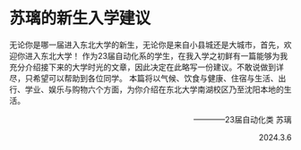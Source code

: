 # 苏璃的新生入学建议
无论你是哪一届进入东北大学的新生，无论你是来自小县城还是大城市，首先，欢迎你进入东北大学！
作为23届自动化系的学生，在我入学之初鲜有一篇能够为我充分介绍接下来的大学时光的文章，因此决定在此略写一份建议。不敢说做到详尽，只希望可以帮助到各位同学。
本篇将以气候、饮食与健康、住宿与生活、出行、学业、娱乐与购物六个方面，为你介绍在东北大学南湖校区乃至沈阳本地的生活。

<p align="right">————23届自动化类 苏璃</p>
<p align="right">2024.3.6</p>
